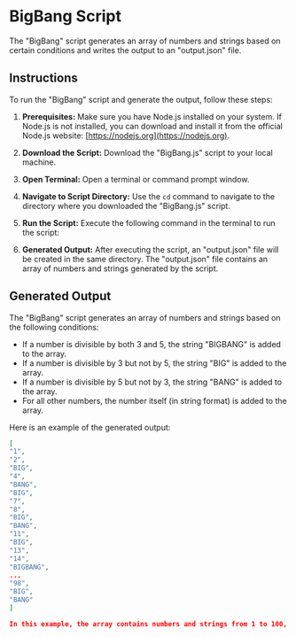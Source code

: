 # BigBang Script

The "BigBang" script generates an array of numbers and strings based on certain conditions and writes the output to an "output.json" file.

## Instructions

To run the "BigBang" script and generate the output, follow these steps:

1. **Prerequisites:** Make sure you have Node.js installed on your system. If Node.js is not installed, you can download and install it from the official Node.js website: [https://nodejs.org](https://nodejs.org).

2. **Download the Script:** Download the "BigBang.js" script to your local machine.

3. **Open Terminal:** Open a terminal or command prompt window.

4. **Navigate to Script Directory:** Use the `cd` command to navigate to the directory where you downloaded the "BigBang.js" script.

5. **Run the Script:** Execute the following command in the terminal to run the script:


6. **Generated Output:** After executing the script, an "output.json" file will be created in the same directory. The "output.json" file contains an array of numbers and strings generated by the script.

## Generated Output

The "BigBang" script generates an array of numbers and strings based on the following conditions:

- If a number is divisible by both 3 and 5, the string "BIGBANG" is added to the array.
- If a number is divisible by 3 but not by 5, the string "BIG" is added to the array.
- If a number is divisible by 5 but not by 3, the string "BANG" is added to the array.
- For all other numbers, the number itself (in string format) is added to the array.

Here is an example of the generated output:

```json
[
"1",
"2",
"BIG",
"4",
"BANG",
"BIG",
"7",
"8",
"BIG",
"BANG",
"11",
"BIG",
"13",
"14",
"BIGBANG",
...
"98",
"BIG",
"BANG"
]

In this example, the array contains numbers and strings from 1 to 100, with the corresponding replacements based on the conditions mentioned above.